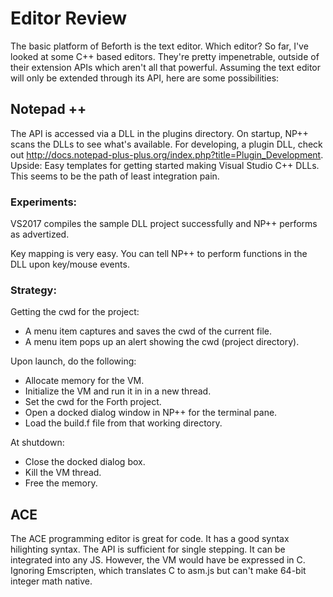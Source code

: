 # Editor Review
The basic platform of Beforth is the text editor. Which editor? So far, I've looked at some C++ based editors. They're pretty impenetrable, outside of their extension APIs which aren't all that powerful. Assuming the text editor will only be extended through its API, here are some possibilities:

## Notepad ++
The API is accessed via a DLL in the plugins directory. On startup, NP++ scans the DLLs to see what's available. For developing, a plugin DLL, check out http://docs.notepad-plus-plus.org/index.php?title=Plugin_Development. Upside: Easy templates for getting started making Visual Studio C++ DLLs. This seems to be the path of least integration pain.

### Experiments:
VS2017 compiles the sample DLL project successfully and NP++ performs as advertized.

Key mapping is very easy. You can tell NP++ to perform functions in the DLL upon key/mouse events.

### Strategy:

Getting the cwd for the project:
- A menu item captures and saves the cwd of the current file.
- A menu item pops up an alert showing the cwd (project directory).

Upon launch, do the following:
- Allocate memory for the VM.
- Initialize the VM and run it in in a new thread.
- Set the cwd for the Forth project.
- Open a docked dialog window in NP++ for the terminal pane.
- Load the build.f file from that working directory.

At shutdown:
- Close the docked dialog box.
- Kill the VM thread.
- Free the memory.

## ACE
The ACE programming editor is great for code. It has a good syntax hilighting syntax. The API is sufficient for single stepping. It can be integrated into any JS. However, the VM would have be expressed in C. Ignoring Emscripten, which translates C to asm.js but can't make 64-bit integer math native.

